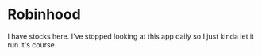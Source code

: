 # Robinhood
I have stocks here. I've stopped looking at this app daily so I just kinda let it run it's course.

